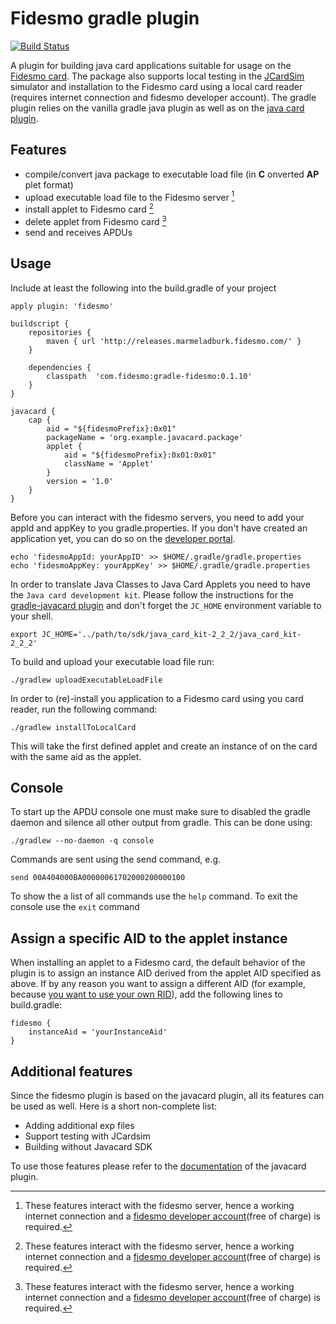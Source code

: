 Fidesmo gradle plugin
=====================

[![Build Status](https://travis-ci.org/fidesmo/gradle-fidesmo.svg?branch=master)](https://travis-ci.org/fidesmo/gradle-fidesmo)

A plugin for building java card applications suitable for usage on the [Fidesmo
card](http://fidesmo.com/). The package also supports local testing in the
[JCardSim](http://jcardsim.org/) simulator and installation to the Fidesmo card using a local card
reader (requires internet connection and fidesmo developer account). The gradle plugin relies on the
vanilla gradle java plugin as well as on the [java card
plugin](https://github.com/fidesmo/gradle-javacard).

Features
--------

 * compile/convert java package to executable load file (in **C** onverted **AP** plet format)
 * upload executable load file to the Fidesmo server [^1]
 * install applet to Fidesmo card [^1]
 * delete applet from Fidesmo card [^1]
 * send and receives APDUs

[^1]: These features interact with the fidesmo server, hence a working internet connection and a
[fidesmo developer account](https://developer.fidesmo.com)(free of charge) is required.

Usage
-----

Include at least the following into the build.gradle of your project

    apply plugin: 'fidesmo'

    buildscript {
        repositories {
            maven { url 'http://releases.marmeladburk.fidesmo.com/' }
        }

        dependencies {
            classpath  'com.fidesmo:gradle-fidesmo:0.1.10'
        }
    }

    javacard {
        cap {
            aid = "${fidesmoPrefix}:0x01"
            packageName = 'org.example.javacard.package'
            applet {
                aid = "${fidesmoPrefix}:0x01:0x01"
                className = 'Applet'
            }
            version = '1.0'
        }
    }

Before you can interact with the fidesmo servers, you need to add your appId and appKey to you
gradle.properties. If you don't have created an application yet, you can do so on the [developer
portal](https://developer.fidesmo.com/).

    echo 'fidesmoAppId: yourAppID' >> $HOME/.gradle/gradle.properties
    echo 'fidesmoAppKey: yourAppKey' >> $HOME/.gradle/gradle.properties

In order to translate Java Classes to Java Card Applets you need to have the `Java card development
kit`. Please follow the instructions for the [gradle-javacard
plugin](https://github.com/fidesmo/gradle-javacard/tree/master#installing-the-java-card-development-kit)
and don't forget the `JC_HOME` environment variable to your shell.

    export JC_HOME='../path/to/sdk/java_card_kit-2_2_2/java_card_kit-2_2_2'

To build and upload your executable load file run:

    ./gradlew uploadExecutableLoadFile

In order to (re)-install you application to a Fidesmo card using you card reader, run the following
command:

    ./gradlew installToLocalCard

This will take the first defined applet and create an instance of on the card with the same aid as
the applet.

Console
-------

To start up the APDU console one must make sure to disabled the gradle
daemon and silence all other output from gradle. This can be done
using:

    ./gradlew --no-daemon -q console

Commands are sent using the send command, e.g.

    send 00A404000BA00000061702000200000100

To show the a list of all commands use the `help` command. To exit the
console use the `exit` command

Assign a specific AID to the applet instance
--------------------------------------------

When installing an applet to a Fidesmo card, the default behavior of the plugin is to assign an instance AID derived from the applet AID specified as above. If by any reason you want to assign a different AID (for example, because [you want to use your own RID](https://developer.fidesmo.com/javacard)), add the following lines to build.gradle:

    fidesmo {
        instanceAid = 'yourInstanceAid'
    }

Additional features
-------------------

Since the fidesmo plugin is based on the javacard plugin, all its features can be used as well. Here is a short non-complete list:

* Adding additional exp files
* Support testing with JCardsim
* Building without Javacard SDK

To use those features please refer to the [documentation](https://github.com/fidesmo/gradle-javacard/blob/master/Readme.md) of the javacard plugin.
